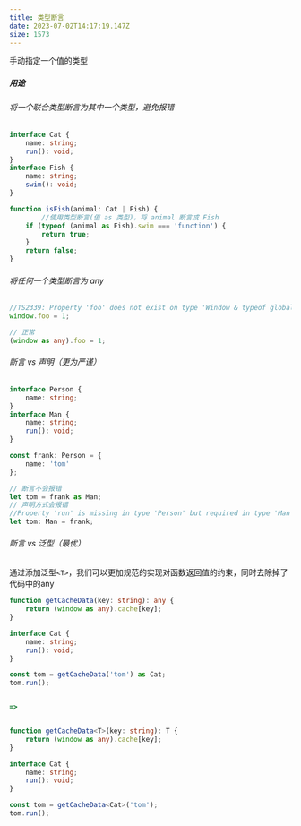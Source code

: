 ```yaml
---
title: 类型断言
date: 2023-07-02T14:17:19.147Z
size: 1573
---
```

手动指定一个值的类型

##### 用途

###### 将一个联合类型断言为其中一个类型，避免报错

```typescript
interface Cat {
    name: string;
    run(): void;
}
interface Fish {
    name: string;
    swim(): void;
}

function isFish(animal: Cat | Fish) {
		//使用类型断言(值 as 类型)，将 animal 断言成 Fish
    if (typeof (animal as Fish).swim === 'function') {
        return true;
    }
    return false;
}
```

###### 将任何一个类型断言为 any

```typescript
//TS2339: Property 'foo' does not exist on type 'Window & typeof globalThis'.
window.foo = 1;

// 正常
(window as any).foo = 1;
```

###### 断言 vs 声明（更为严谨）

```typescript
interface Person {
    name: string;
}
interface Man {
    name: string;
    run(): void;
}

const frank: Person = {
    name: 'tom'
};

// 断言不会报错
let tom = frank as Man;
// 声明方式会报错
//Property 'run' is missing in type 'Person' but required in type 'Man'.
let tom: Man = frank;
```

###### 断言 vs 泛型（最优）

通过添加泛型`<T>`，我们可以更加规范的实现对函数返回值的约束，同时去除掉了代码中的any

```typescript
function getCacheData(key: string): any {
    return (window as any).cache[key];
}

interface Cat {
    name: string;
    run(): void;
}

const tom = getCacheData('tom') as Cat;
tom.run();


=>


function getCacheData<T>(key: string): T {
    return (window as any).cache[key];
}

interface Cat {
    name: string;
    run(): void;
}

const tom = getCacheData<Cat>('tom');
tom.run();
```

